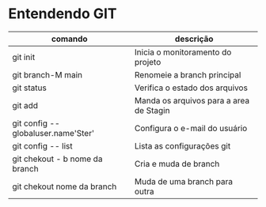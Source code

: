 # Entendendo GIT

|comando|descrição|
|-|-|
| git init | Inicia o monitoramento do projeto |
| git branch-M main| Renomeie a branch principal|
| git status| Verifica o estado dos arquivos|
| git add| Manda os arquivos para a area de Stagin|
| git config -- globaluser.name'Ster'| Configura o e-mail do usuário|
| git config -- list| Lista as configurações git|
| git chekout - b nome da branch| Cria e muda de branch|
| git chekout nome da branch| Muda de uma branch para outra|


